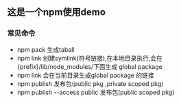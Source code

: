 ## 这是一个npm使用demo


### 常见命令
 * npm pack 生成taball
 * npm link 创建symlink(符号链接),在本地目录执行,会在{prefix}/lib/node_modules/下面生成 global package
 * npm link <pack-name> 会在当前目录生成global package 的链接
 * npm publish 发布包(public pkg ,private scoped pkg)
 * npm publish --access public 发布包(public scoped pkg)
